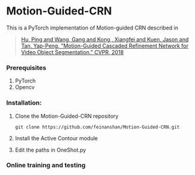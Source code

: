# Motion-Guided-CRN
This is a PyTorch implementation of Motion-guided CRN described in

>[Hu, Ping and Wang, Gang and Kong , Xiangfei and Kuen,  Jason and Tan, Yap-Peng. "Motion-Guided Cascaded Refinement Network for Video Object Segmentation." CVPR, 2018](https://sites.google.com/view/pinghu/projects/video-object-segmentation)

### Prerequisites
1. PyTorch
2. Opencv

### Installation:
1. Clone the Motion-Guided-CRN repository
   ```Shell
   git clone https://github.com/feinanshan/Motion-Guided-CRN.git
   ```
2. Install the Active Contour module

3. Edit the paths in OneShot.py

### Online training and testing
